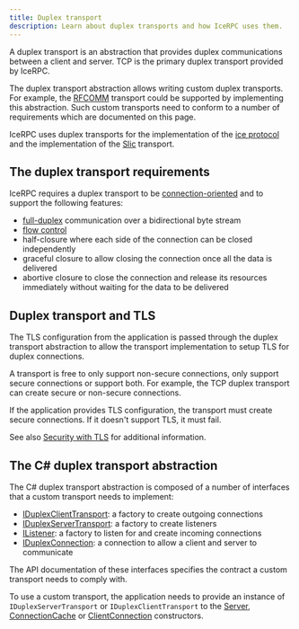 ```yaml
---
title: Duplex transport
description: Learn about duplex transports and how IceRPC uses them.
---
```


A duplex transport is an abstraction that provides duplex communications between a client and server. TCP is the primary
duplex transport provided by IceRPC.

The duplex transport abstraction allows writing custom duplex transports. For example, the [RFCOMM] transport
could be supported by implementing this abstraction. Such custom transports need to conform to a number of requirements
which are documented on this page.

IceRPC uses duplex transports for the implementation of the [ice protocol][ice-protocol] and the implementation of the
[Slic] transport.

## The duplex transport requirements

IceRPC requires a duplex transport to be [connection-oriented] and to support the following features:

- [full-duplex] communication over a bidirectional byte stream
- [flow control][flow-control]
- half-closure where each side of the connection can be closed independently
- graceful closure to allow closing the connection once all the data is delivered
- abortive closure to close the connection and release its resources immediately without waiting for the data to be
  delivered

## Duplex transport and TLS

The TLS configuration from the application is passed through the duplex transport abstraction to allow the transport
implementation to setup TLS for duplex connections.

A transport is free to only support non-secure connections, only support secure connections or support both. For
example, the TCP duplex transport can create secure or non-secure connections.

If the application provides TLS configuration, the transport must create secure connections. If it doesn't support TLS,
it must fail.

See also [Security with TLS][security-with-tls] for additional information.

## The C# duplex transport abstraction

The C# duplex transport abstraction is composed of a number of interfaces that a custom transport needs to implement:

- [IDuplexClientTransport]: a factory to create outgoing connections
- [IDuplexServerTransport]: a factory to create listeners
- [IListener<IDuplexConnection>]: a factory to listen for and create incoming connections
- [IDuplexConnection]: a connection to allow a client and server to communicate

The API documentation of these interfaces specifies the contract a custom transport needs to comply with.

To use a custom transport, the application needs to provide an instance of `IDuplexServerTransport` or
`IDuplexClientTransport` to the [Server], [ConnectionCache] or [ClientConnection] constructors.

[security-with-tls]: connection/security-with-tls
[Slic]: slic-transport/overview

[RFCOMM]: https://en.wikipedia.org/wiki/List_of_Bluetooth_protocols#Radio_frequency_communication_(RFCOMM)
[connection-oriented]: https://en.wikipedia.org/wiki/Connection-oriented_communication
[full-duplex]: https://en.wikipedia.org/wiki/Duplex_(telecommunications)#Full_duplex
[flow-control]: https://en.wikipedia.org/wiki/Flow_control_(data)
[ice-protocol]: protocols-and-transports/ice-duplex-transports

[IDuplexClientTransport]: csharp:IceRpc.Transports.IDuplexClientTransport
[IDuplexServerTransport]: csharp:IceRpc.Transports.IDuplexServerTransport
[IListener<IDuplexConnection>]: csharp:IceRpc.Transports.IListener-1
[IDuplexConnection]: csharp:IceRpc.Transports.IDuplexConnection
[Server]: csharp:IceRpc.Server
[ConnectionCache]: csharp:IceRpc.ConnectionCache
[ClientConnection]: csharp:IceRpc.ClientConnection
